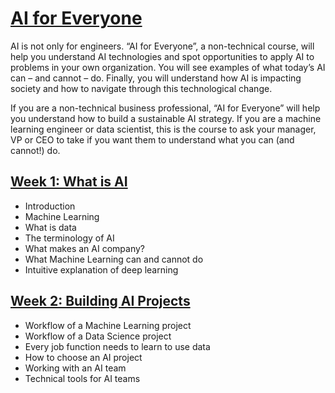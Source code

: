 # [AI for Everyone](https://www.coursera.org/learn/ai-for-everyone)
AI is not only for engineers. “AI for Everyone”, a non-technical course, will help you understand AI technologies and spot opportunities to apply AI to problems in your own organization. You will see examples of what today’s AI can – and cannot – do. Finally, you will understand how AI is impacting society and how to navigate through this technological change.

If you are a non-technical business professional, “AI for Everyone” will help you understand how to build a sustainable AI strategy. If you are a machine learning engineer or data scientist, this is the course to ask your manager, VP or CEO to take if you want them to understand what you can (and cannot!) do.

## [Week 1: What is AI](https://github.com/Ryota-Kawamura/AI-for-Everyone/tree/main/Week-1)
- Introduction
- Machine Learning
- What is data
- The terminology of AI
- What makes an AI company?
- What Machine Learning can and cannot do
- Intuitive explanation of deep learning

## [Week 2: Building AI Projects](https://github.com/Ryota-Kawamura/AI-for-Everyone/tree/main/Week-2)
- Workflow of a Machine Learning project
- Workflow of a Data Science project
- Every job function needs to learn to use data
- How to choose an AI project
- Working with an AI team
- Technical tools for AI teams
